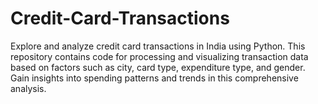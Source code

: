 # Credit-Card-Transactions
Explore and analyze credit card transactions in India using Python. This repository contains code for processing and visualizing transaction data based on factors such as city, card type, expenditure type, and gender. Gain insights into spending patterns and trends in this comprehensive analysis.

